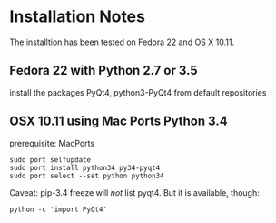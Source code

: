 # Installation Notes
The installtion has been tested on Fedora 22 and OS X 10.11. 

## Fedora 22 with Python 2.7 or 3.5
 install the packages PyQt4, python3-PyQt4 from default repositories

## OSX 10.11 using Mac Ports Python 3.4
prerequisite: MacPorts

    sudo port selfupdate
    sudo port install python34 py34-pyqt4
    sudo port select --set python python34 

Caveat: pip-3.4 freeze will _not_ list pyqt4. But it is available, though:

    python -c 'import PyQt4'
